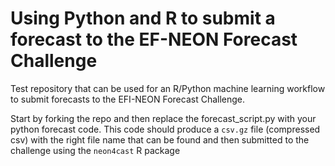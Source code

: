 # Using Python and R to submit a forecast to the EF-NEON Forecast Challenge

Test repository that can be used for an R/Python machine learning workflow to submit forecasts to the EFI-NEON Forecast Challenge.

Start by forking the repo and then replace the forecast_script.py with your python forecast code. This code should produce a `csv.gz` file (compressed csv)  with the right file name that can be found and then submitted to the challenge using the `neon4cast` R package 
